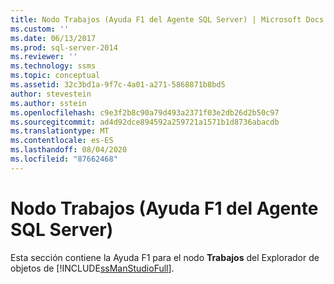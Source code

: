 ```yaml
---
title: Nodo Trabajos (Ayuda F1 del Agente SQL Server) | Microsoft Docs
ms.custom: ''
ms.date: 06/13/2017
ms.prod: sql-server-2014
ms.reviewer: ''
ms.technology: ssms
ms.topic: conceptual
ms.assetid: 32c3bd1a-9f7c-4a01-a271-5868871b8bd5
author: stevestein
ms.author: sstein
ms.openlocfilehash: c9e3f2b8c90a79d493a2371f03e2db26d2b50c97
ms.sourcegitcommit: ad4d92dce894592a259721a1571b1d8736abacdb
ms.translationtype: MT
ms.contentlocale: es-ES
ms.lasthandoff: 08/04/2020
ms.locfileid: "87662468"
---
```

# <a name="jobs-node-sql-server-agent-f1-help"></a>Nodo Trabajos (Ayuda F1 del Agente SQL Server)
  Esta sección contiene la Ayuda F1 para el nodo **Trabajos** del Explorador de objetos de [!INCLUDE[ssManStudioFull](../../includes/ssmanstudiofull-md.md)].  
  
  
